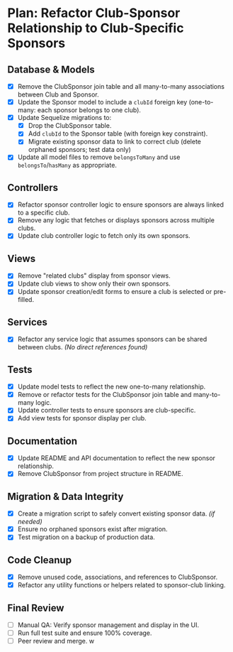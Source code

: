 # Plan: Refactor Club-Sponsor Relationship to Club-Specific Sponsors

## Database & Models
- [x] Remove the ClubSponsor join table and all many-to-many associations between Club and Sponsor.
- [x] Update the Sponsor model to include a `clubId` foreign key (one-to-many: each sponsor belongs to one club).
- [x] Update Sequelize migrations to:
  - [x] Drop the ClubSponsor table.
  - [x] Add `clubId` to the Sponsor table (with foreign key constraint).
  - [x] Migrate existing sponsor data to link to correct club (delete orphaned sponsors; test data only)
- [x] Update all model files to remove `belongsToMany` and use `belongsTo`/`hasMany` as appropriate.

## Controllers
- [x] Refactor sponsor controller logic to ensure sponsors are always linked to a specific club.
- [x] Remove any logic that fetches or displays sponsors across multiple clubs.
- [x] Update club controller logic to fetch only its own sponsors.

## Views
- [x] Remove "related clubs" display from sponsor views.
- [x] Update club views to show only their own sponsors.
- [x] Update sponsor creation/edit forms to ensure a club is selected or pre-filled.

## Services
- [x] Refactor any service logic that assumes sponsors can be shared between clubs. *(No direct references found)*

## Tests
- [x] Update model tests to reflect the new one-to-many relationship.
- [x] Remove or refactor tests for the ClubSponsor join table and many-to-many logic.
- [x] Update controller tests to ensure sponsors are club-specific.
- [x] Add view tests for sponsor display per club.

## Documentation
- [x] Update README and API documentation to reflect the new sponsor relationship.
- [x] Remove ClubSponsor from project structure in README.

## Migration & Data Integrity
- [x] Create a migration script to safely convert existing sponsor data. *(if needed)*
- [x] Ensure no orphaned sponsors exist after migration.
- [x] Test migration on a backup of production data.

## Code Cleanup
- [x] Remove unused code, associations, and references to ClubSponsor.
- [x] Refactor any utility functions or helpers related to sponsor-club linking.

## Final Review
- [ ] Manual QA: Verify sponsor management and display in the UI.
- [ ] Run full test suite and ensure 100% coverage.
- [ ] Peer review and merge.
w